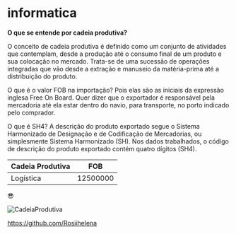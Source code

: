 # informatica
**O que se entende por cadeia produtiva?**

O conceito de cadeia produtiva é definido como um conjunto de atividades que contemplam, desde a produção até o consumo final de um produto e sua colocação no mercado. Trata-se de uma sucessão de operações integradas que vão desde a extração e manuseio da matéria-prima até a distribuição do produto.

O que é o valor FOB na importação? Pois elas são as iniciais da expressão inglesa Free On Board. Quer dizer que o exportador é responsável pela mercadoria até ela estar dentro do navio, para transporte, no porto indicado pelo comprador.

O que é SH4? A descrição do produto exportado segue o Sistema Harmonizado de Designação e de Codificação de Mercadorias, ou simplesmente Sistema Harmonizado (SH). Nos dados trabalhados, o código de descrição do produto exportado contém quatro dígitos (SH4).

| Cadeia Produtiva | FOB |
| --- | --- |
| Logística | 12500000 |

:sunglasses:

![CadeiaProdutiva](https://eprconsultoria.com.br/wp-content/uploads/2023/01/CADEIA-PRODUTIVA.png)

https://github.com/Rosiihelena
